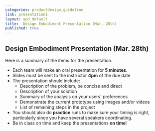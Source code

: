 ```yaml
---
categories: productdesign_guideline
link: presentation1
layout: apd_default
title:  Design Embodiment Presentation (Mar. 28th)
published: true
---
```

## Design Embodiment Presentation (Mar. 28th)

Here is a summary of the items for the presentation. 

* Each team will make an oral presentation for **5 minutes**.
* Slides must be sent to the instructor **4pm** of the due date
* The presentation should include:
    * Description of the problem, be concise and direct 
    * Description of your solution
    * Summary of the analysis on your users' preferences
    * Demonstrate the current prototype using images and/or videos
    * List of remaining steps in the project
* You should also do **practice** runs to make sure your timing is 
right, particularly since you have several speakers coordinating.
* Be in class on time and keep the presentations **on time**!